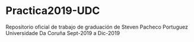 # Practica2019-UDC
Repositorio oficial de trabajo de graduación de Steven Pacheco Portuguez Universidade Da Coruña Sept-2019 a Dic-2019
